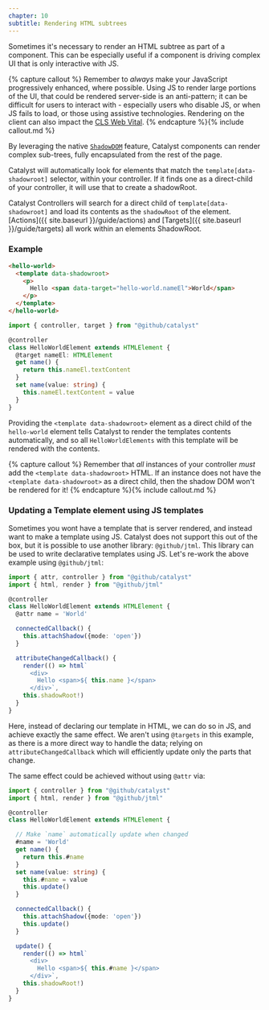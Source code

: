 ```yaml
---
chapter: 10
subtitle: Rendering HTML subtrees
---
```


Sometimes it's necessary to render an HTML subtree as part of a component. This can be especially useful if a component is driving complex UI that is only interactive with JS.

{% capture callout %}
Remember to _always_ make your JavaScript progressively enhanced, where possible. Using JS to render large portions of the UI, that could be rendered server-side is an anti-pattern; it can be difficult for users to interact with - especially users who disable JS, or when JS fails to load, or those using assistive technologies. Rendering on the client can also impact the [CLS Web Vital](https://web.dev/cls/).
{% endcapture %}{% include callout.md %}

By leveraging the native [`ShadowDOM`](https://developer.mozilla.org/en-US/docs/Web/Web_Components/Using_shadow_DOM) feature, Catalyst components can render complex sub-trees, fully encapsulated from the rest of the page.

Catalyst will automatically look for elements that match the `template[data-shadowroot]` selector, within your controller. If it finds one as a direct-child of your controller, it will use that to create a shadowRoot. 

Catalyst Controllers will search for a direct child of `template[data-shadowroot]` and load its contents as the `shadowRoot` of the element. [Actions]({{ site.baseurl }}/guide/actions) and [Targets]({{ site.baseurl }}/guide/targets) all work within an elements ShadowRoot.

### Example

```html
<hello-world>
  <template data-shadowroot>
    <p>
      Hello <span data-target="hello-world.nameEl">World</span>
    </p>
  </template>
</hello-world>
```
```typescript
import { controller, target } from "@github/catalyst"

@controller
class HelloWorldElement extends HTMLElement {
  @target nameEl: HTMLElement
  get name() {
    return this.nameEl.textContent
  }
  set name(value: string) {
    this.nameEl.textContent = value
  }
}
```

Providing the `<template data-shadowroot>` element as a direct child of the `hello-world` element tells Catalyst to render the templates contents automatically, and so all `HelloWorldElements` with this template will be rendered with the contents.

{% capture callout %}
Remember that _all_ instances of your controller _must_ add the `<template data-shadowroot>` HTML. If an instance does not have the `<template data-shadowroot>` as a direct child, then the shadow DOM won't be rendered for it!
{% endcapture %}{% include callout.md %}

### Updating a Template element using JS templates

Sometimes you wont have a template that is server rendered, and instead want to make a template using JS. Catalyst does not support this out of the box, but it is possible to use another library: `@github/jtml`. This library can be used to write declarative templates using JS. Let's re-work the above example using `@github/jtml`:

```typescript
import { attr, controller } from "@github/catalyst"
import { html, render } from "@github/jtml"

@controller
class HelloWorldElement extends HTMLElement {
  @attr name = 'World'

  connectedCallback() {
    this.attachShadow({mode: 'open'})
  }

  attributeChangedCallback() {
    render(() => html`
      <div>
        Hello <span>${ this.name }</span>
      </div>`,
    this.shadowRoot!)
  }
}
```

Here, instead of declaring our template in HTML, we can do so in JS, and achieve exactly the same effect. We aren't using `@targets` in this example, as there is a more direct way to handle the data; relying on `attributeChangedCallback` which will efficiently update only the parts that change.

The same effect could be achieved without using `@attr` via:

```typescript
import { controller } from "@github/catalyst"
import { html, render } from "@github/jtml"

@controller
class HelloWorldElement extends HTMLElement {

  // Make `name` automatically update when changed
  #name = 'World'
  get name() {
    return this.#name
  }
  set name(value: string) {
    this.#name = value
    this.update()
  }

  connectedCallback() {
    this.attachShadow({mode: 'open'})
    this.update()
  }

  update() {
    render(() => html`
      <div>
        Hello <span>${ this.#name }</span>
      </div>`,
    this.shadowRoot!)
  }
}
```

